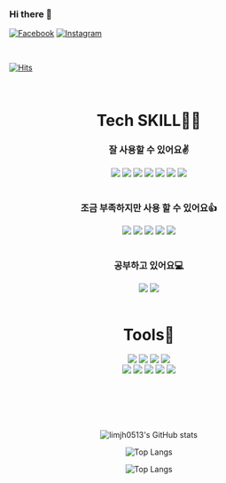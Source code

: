 ### Hi there 👋

[![Facebook](https://img.shields.io/static/v1?label=Facebook&message=%20&color=blue&logo=Facebook&style=flat-square&logoColor=white)](https://www.facebook.com/profile.php?id=100016279240376)
[![Instagram](https://img.shields.io/static/v1?label=Instagram&message=%20&color=pink&logo=Instagram&style=flat-square&logoColor=white)](https://www.instagram.com/ljh_04_5_13/)

<br/>

[![Hits](https://hits.seeyoufarm.com/api/count/incr/badge.svg?url=https%3A%2F%2Fgithub.com%2Flimjh0513&count_bg=%2379C83D&title_bg=%23555555&icon=&icon_color=%23E7E7E7&title=hits&edge_flat=false)](https://hits.seeyoufarm.com)

<br/>

<!--
![github contribution grid snake animation](https://raw.githubusercontent.com/platane/platane/output/github-contribution-grid-snake.svg)

_generated with [Platane/snk](https://github.com/Platane/snk)_
-->
<div align=center>

# Tech SKILL👨‍💻

### 잘 사용할 수 있어요✌

<img src="https://img.shields.io/badge/Android-3DDC84?style=flat-square&logo=Android&logoColor=white"/>
<img src="https://img.shields.io/badge/Kotlin-0095D5?style=flat-square&logo=Kotlin&logoColor=white"/>
<img src="https://img.shields.io/badge/Java-007396?style=flat-square&logo=Java&logoColor=white"/>
<img src="https://img.shields.io/badge/HTML5-E34F26?style=flat-square&logo=HTML5&logoColor=white"/>
<img src="https://img.shields.io/badge/CSS3-1572B6?style=flat-square&logo=CSS3&logoColor=white"/>
<img src="https://img.shields.io/badge/Sass-CC6699?style=flat-square&logo=Sass&logoColor=white"/>
<img src="https://img.shields.io/badge/MySQL-4479A1?style=flat-square&logo=MySQL&logoColor=white"/>

<br/>
<br/>

### 조금 부족하지만 사용 할 수 있어요👍

<img src="https://img.shields.io/badge/JavaScript-F7DF1E?style=flat-square&logo=JavaScript&logoColor=white"/>
<img src="https://img.shields.io/badge/Flask-000000?style=flat-square&logo=Flask&logoColor=white"/>
<img src="https://img.shields.io/badge/React-61DAFB?style=flat-square&logo=React&logoColor=white"/> 
<img src="https://img.shields.io/badge/Vue.js-4FC08D?style=flat-square&logo=Vue.js&logoColor=white"/> 
<img src="https://img.shields.io/badge/C-A8B9CC?style=flat-square&logo=C&logoColor=white"/>

<br/>
<br/>

### 공부하고 있어요💻

<img src="https://img.shields.io/badge/Spring-6DB33F?style=flat-square&logo=Spring&logoColor=white"/>
<img src="https://img.shields.io/badge/ReactiveX-B7178C?style=flat-square&logo=ReactiveX&logoColor=white"/>

</div>

<br/>

<div align=center>

# Tools🎨

<img src="https://img.shields.io/badge/Adobe Photoshop-31A8FF?style=flat-square&logo=Adobe Photoshop&logoColor=white"/>
<img src="https://img.shields.io/badge/Adobe Illustratorn-FF9A00?style=flat-square&logo=Adobe Illustrator&logoColor=white"/>
<img src="https://img.shields.io/badge/Adobe XD-FF61F6?style=flat-square&logo=Adobe XD&logoColor=white"/>
<img src="https://img.shields.io/badge/Figma-F24E1E?style=flat-square&logo=Figma&logoColor=white"/>
<br/>
<img src="https://img.shields.io/badge/Visual Studio Code-007ACC?style=flat-square&logo=Visual Studio Code&logoColor=white"/>
<img src="https://img.shields.io/badge/IntelliJ IDEA-000000?style=flat-square&logo=IntelliJ IDEA&logoColor=white"/>
<img src="https://img.shields.io/badge/Eclipse IDE-2C2255?style=flat-square&logo=Eclipse IDE&logoColor=white"/>
<img src="https://img.shields.io/badge/Git-F05032?style=flat-square&logo=Git&logoColor=white"/>
<img src="https://img.shields.io/badge/GitHub-181717?style=flat-square&logo=GitHub&logoColor=white"/>

</div>

<br/>
<br/>
<br/>
<br/>
<br/>

<div align=center>

![limjh0513's GitHub stats](https://github-readme-stats.vercel.app/api?username=limjh0513&show_icons=true&count_private=true)

![Top Langs](https://github-readme-stats.vercel.app/api/top-langs/?username=limjh0513&layout=compact)

![Top Langs](https://github-readme-streak-stats.herokuapp.com/?user=limjh0513&)

</div>

<!--
**limjh0513/limjh0513** is a ✨ _special_ ✨ repository because its `README.md` (this file) appears on your GitHub profile.

Here are some ideas to get you started:

- 🔭 I’m currently working on ...
- 🌱 I’m currently learning ...
- 👯 I’m looking to collaborate on ...
- 🤔 I’m looking for help with ...
- 💬 Ask me about ...
- 📫 How to reach me: ...
- 😄 Pronouns: ...
- ⚡ Fun fact: ...
-->
